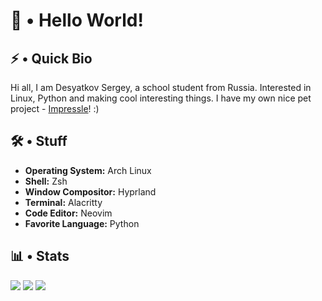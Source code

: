 # 👋 • Hello World!

## ⚡ • Quick Bio

Hi all, I am Desyatkov Sergey, a school student from Russia. Interested in Linux, Python and making cool interesting things. I have my own nice pet project - [Impressle](https://github.com/desyatkoff/impressle)! :)


## 🛠️ • Stuff

* **Operating System:** Arch Linux
* **Shell:** Zsh
* **Window Compositor:** Hyprland
* **Terminal:** Alacritty
* **Code Editor:** Neovim
* **Favorite Language:** Python


## 📊 • Stats

![](https://github-readme-stats.vercel.app/api?username=desyatkoff&custom_title=Account%20Stats&show=prs_merged,prs_merged_percentage&show_icons=true&icon_color=ffffff&theme=github_dark&hide_border=true)
![](https://github-readme-stats.vercel.app/api/top-langs/?username=desyatkoff&custom_title=Used%20Languages%20Stats&layout=donut&theme=github_dark&hide_border=true)
![](https://github-profile-trophy.vercel.app/?username=desyatkoff&no-frame=true&theme=darkhub)


